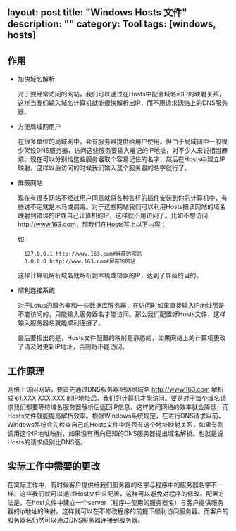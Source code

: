 layout: post
title: "Windows Hosts 文件"
description: ""
category: Tool
tags: [windows, hosts]
---

## 作用

- 加快域名解析
  
    对于要经常访问的网站，我们可以通过在Hosts中配置域名和IP的映射关系，这样当我们输入域名计算机就能很快解析出IP，而不用请求网络上的DNS服务器。

- 方便局域网用户
  
    在很多单位的局域网中，会有服务器提供给用户使用。但由于局域网中一般很少架设DNS服务器，访问这些服务要输入难记的IP地址，对不少人来说相当麻烦。现在可以分别给这些服务器取个容易记住的名字，然后在Hosts中建立IP映射，这样以后访问的时候我们输入这个服务器的名字就行了。

<!-- more -->

- 屏蔽网站

    现在有很多网站不经过用户同意就将各种各样的插件安装到你的计算机中，有些说不定就是木马或病毒。对于这些网站我们可以利用Hosts把该网站的域名映射到错误的IP或自己计算机的IP，这样就不用访问了。比如不想访问http://www.163.com，那我们在Hosts写上以下内容：

    如:

        127.0.0.1 http://www.163.com#屏蔽的网站
        0.0.0.0 http://www.163.com#屏蔽的网站

    这样计算机解析域名就解析到本机或错误的IP，达到了屏蔽的目的。
  
- 顺利连接系统

    对于Lotus的服务器和一些数据库服务器，在访问时如果直接输入IP地址那是不能访问的，只能输入服务器名才能访问。那么我们配置好Hosts文件，这样输入服务器名就能顺利连接了。

    最后要指出的是，Hosts文件配置的映射是静态的，如果网络上的计算机更改了请及时更新IP地址，否则将不能访问。

## 工作原理

网络上访问网站，要首先通过DNS服务器把网络域名 <http://www.163.com> 解析成 61.XXX.XXX.XXX 的IP地址后，我们的计算机才能访问。要是对于每个域名请求我们都要等待域名服务器解析后返回IP信息，这样访问网络的效率就会降低，而Hosts文件就能提高解析效率。根据Windows系统规定，在进行DNS请求以前，Windows系统会先检查自己的Hosts文件中是否有这个地址映射关系，如果有则调用这个IP地址映射，如果没有再向已知的DNS服务器提出域名解析。也就是说Hosts的请求级别比DNS高。

## 实际工作中需要的更改

在实际工作中，有时候客户提供给我们服务器的名字与程序中的服务器名字不一样。这样我们就可以通过Host文件来配置，这样可以避免对程序的修改。配置方法是，在host文件中建立一个server（程序中使用的服务器名）与客户提供服务器的ip地址的映射。这样就可以在不修改程序的前提下顺利访问服务器。而客户的服务器名仍然可以通过DNS服务器连接到服务器。


